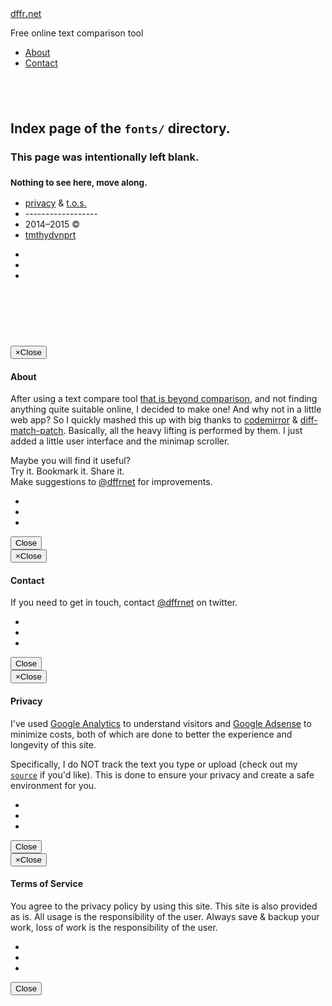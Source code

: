 <!DOCTYPE html>
<html lang="en">
<head>
<meta content="width=device-width, initial-scale=1" name="viewport"/>
<!----><meta charset="utf-8"/>
<meta content="IE=edge" http-equiv="X-UA-Compatible"/>
<meta content="width=device-width, initial-scale=1" name="viewport"/>
<meta content="blank index page of fonts directory" name="description"/>
<meta content="tmthydvnprt" name="author"/>
<meta content="i,n,d,e,x" name="keywords"/>
<title>fonts directory index</title>
<link href="../../../../../../img/favicon.ico" id="favicon" rel="shortcut icon" type="image/x-icon"/>
<link href="../../../../../../img/icon_60x60.png" rel="apple-touch-icon"/>
<link href="../../../../../../img/icon_76x76.png" rel="apple-touch-icon" sizes="76x76"/>
<link href="../../../../../../img/icon_120x120.png" rel="apple-touch-icon" sizes="120x120"/>
<link href="../../../../../../img/icon_152x152.png" rel="apple-touch-icon" sizes="152x152"/>
<meta content="http://dffr.net" property="og:url"/>
<meta content="website" property="og:type"/>
<meta content="fonts directory index" property="og:title"/>
<meta content="http://dffr.net/img/icon.png" property="og:image"/>
<meta content="dffr.netimg/icon.png" name="msapplication-TileImage"/>
<meta content="#3498db" name="msapplication-TileColor"/>
<meta content="summary" name="twitter:card"/>
<meta content="@dffrnet" name="twitter:site"/>
<meta content="dffr.net" name="twitter:domain"/>
<meta content="Online Text Comparison Tool" name="twitter:title"/>
<meta content="Online Text Comparison Tool" name="twitter:description"/>
<meta content="../../../../../../img/icon.png" name="twitter:img"/>
<script rel="javascript" type="text/javascript">(function(i,s,o,g,r,a,m){i['GoogleAnalyticsObject']=r;i[r]=i[r]||function(){ (i[r].q=i[r].q||[]).push(arguments)},i[r].l=1*new Date();a=s.createElement(o), m=s.getElementsByTagName(o)[0];a.async=1;a.src=g;m.parentNode.insertBefore(a,m) })(window,document,'script','//www.google-analytics.com/analytics.js','ga'); ga('create', 'UA-55438894-1', 'auto'); ga('require', 'displayfeatures'); ga('require', 'linkid', 'linkid.js'); ga('send', 'pageview');</script><link href="../../../../../../css/bootstrap.min_whhg_codemirror_mbo_merge_dffrnet.css" rel="stylesheet" type="text/css"/></head>
<body>
<div class="navbar navbar-default navbar-fixed-top" id="navbar" role="navigation">
<div class="container">
<div class="navbar-header pull-left">
<a alt="
dffr.net
" class="navbar-brand" href="#" title="
dffr.net
">
<span class="text-warning">dffr</span><span class="text-info"><strong>.</strong></span><span class="text-success">net</span>
</a>
</div>
<div class="navbar-header pull-left">
<p class="navbar-text">Free online text comparison tool</p>
</div>
<div class="navbar-header pull-right">
<ul class="nav navbar-nav">
<li><a alt="About" class="modal-btn" href="#about" title="About">About</a></li>
<li><a alt="Contact" class="modal-btn" href="#contact" title="Contact">Contact</a></li>
</ul>
</div>
</div>
</div>
<div id="holder">
<div class="container text-center" id="page">
<h2><br/></h2>
<h2>Index page of the <code>fonts/</code> directory.</h2>
<h3>This page was intentionally left blank.</h3>
<h3><small>Nothing to see here, move along.</small></h3>
</div>
</div>
<div class="container" id="footer">
<div class="row">
<div class="col-xs-3">
<ul class="list-unstyled text-center" id="privacy-tos-copy">
<li><a alt="privacy" class="modal-btn" data-placement="top" data-toggle="tooltip" href="#privacy" title="View the privacy policy">privacy</a> &amp; <a alt="t.o.s." class="modal-btn" data-placement="top" data-toggle="tooltip" href="#tos" title="View the terms and conditions">t.o.s.</a></li>
<li>------------------</li>
<li>2014&ndash;2015 &copy;</li><li><a alt="tmthydvnprt" href="http:tmthydvnprt.com" target="_blank" title="tmthydvnprt">tmthydvnprt</a></li>
</ul>
</div>
<div class="col-xs-1">
<ul class="share list-unstyled text-center">
<li><a alt="" class="btn btn-sm btn-danger" data-placement="left" data-toggle="tooltip" href="http://twitter.com/dffrnet" target="_blank" title="@dffrnet"><i class="icon-twitter"></i></a></li>
<li><a alt="" class="btn btn-sm btn-danger" data-placement="left" data-toggle="tooltip" href="https://twitter.com/intent/follow?screen_name=dffrnet" target="_blank" title="Follow"><i class="icon-addfriend"></i></a></li>
<li><a alt="" class="btn btn-sm btn-danger" data-placement="left" data-toggle="tooltip" href="https://twitter.com/intent/tweet?hashtags=textcompare&amp;related=dffrnet&amp;text=I%20just%20used%20this%20free%20text%20comparison%20web%20app!&amp;url=http%3A%2F%2Fdffr.net" target="_blank" title="Share"><i class="icon-commentlove"></i></a></li>
</ul>
</div>
<div class="col-xs-8">
<script async="" rel="javascript" src="//pagead2.googlesyndication.com/pagead/js/adsbygoogle.js" type="text/javascript"></script>
<ins class="adsbygoogle" data-ad-client="ca-pub-7997757749247872" data-ad-slot="9882729083" style="display:inline-block;width:728px;height:90px"></ins>
<script rel="javascript" type="text/javascript">(adsbygoogle = window.adsbygoogle || []).push({});</script>
</div>
</div>
</div>
<div id="modal">
<div class="modal fade" id="about-modal">
<div class="modal-dialog">
<div class="modal-content">
<div class="modal-header">
<button class="close" data-dismiss="modal" type="button"><span aria-hidden="true">&times;</span><span class="sr-only">Close</span></button>
<h4 class="modal-title">About</h4>
</div>
<div class="modal-body">
<p class="lead">After using a text compare tool <a alt="that is beyond comparison" href="https://www.google.com/search?rls=en&amp;q=text+compare+that+is+beyond+comparison&amp;ie=UTF-8&amp;oe=UTF-8" target="_blank" title="that is beyond comparison">that is beyond comparison</a>, and not finding anything quite suitable online, I decided to make one! And why not in a little web app?  So I quickly mashed this up with big thanks to <a alt="codemirror" href="http://codemirror.net" target="_blank" title="codemirror">codemirror</a> &amp; <a alt="diff-match-patch" href="https://code.google.com/p/google-diff-match-patch/" target="_blank" title="diff-match-patch">diff-match-patch</a>. Basically, all the heavy lifting is performed by them.  I just added a little user interface and the minimap scroller.</p>
<p class="lead text-center">
                        Maybe you will find it useful?
                        <br/>Try it. Bookmark it. Share it.
                        <br/>Make suggestions to <a alt="@dffrnet" href="http://twitter.com/dffrnet" target="_blank" title="@dffrnet">@dffrnet</a> for improvements.
                    </p>
<ul class="share list-inline list-unstyled text-center" id="social">
<li><a alt="" class="btn btn-sm btn-danger" data-placement="bottom" data-toggle="tooltip" href="http://twitter.com/dffrnet" target="_blank" title="@dffrnet"><i class="icon-twitter"></i></a></li>
<li><a alt="" class="btn btn-sm btn-danger" data-placement="bottom" data-toggle="tooltip" href="https://twitter.com/intent/follow?screen_name=dffrnet" target="_blank" title="Follow"><i class="icon-addfriend"></i></a></li>
<li><a alt="" class="btn btn-sm btn-danger" data-placement="bottom" data-toggle="tooltip" href="https://twitter.com/intent/tweet?hashtags=textcompare&amp;related=dffrnet&amp;text=I%20just%20used%20this%20free%20text%20comparison%20web%20app!&amp;url=http%3A%2F%2Fdffr.net" target="_blank" title="Share"><i class="icon-commentlove"></i></a></li>
</ul>
</div>
<div class="modal-footer">
<button class="btn btn-default" data-dismiss="modal" type="button">Close</button>
</div>
</div>
</div>
</div>
<div class="modal fade" id="contact-modal">
<div class="modal-dialog">
<div class="modal-content">
<div class="modal-header">
<button class="close" data-dismiss="modal" type="button"><span aria-hidden="true">&times;</span><span class="sr-only">Close</span></button>
<h4 class="modal-title">Contact</h4>
</div>
<div class="modal-body">
<p class="lead">If you need to get in touch, contact <a alt="@dffrnet" href="http://twitter.com/dffrnet" target="_blank" title="@dffrnet">@dffrnet</a> on twitter.</p>
<ul class="share list-inline list-unstyled text-center" id="social">
<li><a alt="" class="btn btn-sm btn-danger" data-placement="bottom" data-toggle="tooltip" href="http://twitter.com/dffrnet" target="_blank" title="@dffrnet"><i class="icon-twitter"></i></a></li>
<li><a alt="" class="btn btn-sm btn-danger" data-placement="bottom" data-toggle="tooltip" href="https://twitter.com/intent/follow?screen_name=dffrnet" target="_blank" title="Follow"><i class="icon-addfriend"></i></a></li>
<li><a alt="" class="btn btn-sm btn-danger" data-placement="bottom" data-toggle="tooltip" href="https://twitter.com/intent/tweet?hashtags=textcompare&amp;related=dffrnet&amp;text=I%20just%20used%20this%20free%20text%20comparison%20web%20app!&amp;url=http%3A%2F%2Fdffr.net" target="_blank" title="Share"><i class="icon-commentlove"></i></a></li>
</ul>
</div>
<div class="modal-footer">
<button class="btn btn-default" data-dismiss="modal" type="button">Close</button>
</div>
</div>
</div>
</div>
<div class="modal fade" id="privacy-modal">
<div class="modal-dialog">
<div class="modal-content">
<div class="modal-header">
<button class="close" data-dismiss="modal" type="button"><span aria-hidden="true">&times;</span><span class="sr-only">Close</span></button>
<h4 class="modal-title">Privacy</h4>
</div>
<div class="modal-body">
<p class="lead">I've used <a alt="Google Analytics" href="http://www.google.com/analytics/" target="_blank" title="Google Analytics">Google Analytics</a> to understand visitors and <a alt="Google Adsense" href="http://www.google.com/adsense/" target="_blank" title="Google Adsense">Google Adsense</a> to minimize costs, both of which are done to better the experience and longevity of this site.</p>
<p class="lead">Specifically, I do <span class="text-warning">NOT</span> track the text you type or upload (check out my <a alt="source" href="../../../../../../js/dffrnet.js" title="source"><code>source</code></a> if you'd like). This is done to ensure your privacy and create a safe environment for you.</p>
<ul class="share list-inline list-unstyled text-center" id="social">
<li><a alt="" class="btn btn-sm btn-danger" data-placement="bottom" data-toggle="tooltip" href="http://twitter.com/dffrnet" target="_blank" title="@dffrnet"><i class="icon-twitter"></i></a></li>
<li><a alt="" class="btn btn-sm btn-danger" data-placement="bottom" data-toggle="tooltip" href="https://twitter.com/intent/follow?screen_name=dffrnet" target="_blank" title="Follow"><i class="icon-addfriend"></i></a></li>
<li><a alt="" class="btn btn-sm btn-danger" data-placement="bottom" data-toggle="tooltip" href="https://twitter.com/intent/tweet?hashtags=textcompare&amp;related=dffrnet&amp;text=I%20just%20used%20this%20free%20text%20comparison%20web%20app!&amp;url=http%3A%2F%2Fdffr.net" target="_blank" title="Share"><i class="icon-commentlove"></i></a></li>
</ul>
</div>
<div class="modal-footer">
<button class="btn btn-default" data-dismiss="modal" type="button">Close</button>
</div>
</div>
</div>
</div>
<div class="modal fade" id="tos-modal">
<div class="modal-dialog">
<div class="modal-content">
<div class="modal-header">
<button class="close" data-dismiss="modal" type="button"><span aria-hidden="true">&times;</span><span class="sr-only">Close</span></button>
<h4 class="modal-title">Terms of Service</h4>
</div>
<div class="modal-body">
<p class="lead"> You agree to the privacy policy by using this site.  This site is also provided as is.  All usage is the responsibility of the user.  Always save &amp; backup your work, loss of work is the responsibility of the user.</p>
<ul class="share list-inline list-unstyled text-center" id="social">
<li><a alt="" class="btn btn-sm btn-danger" data-placement="bottom" data-toggle="tooltip" href="http://twitter.com/dffrnet" target="_blank" title="@dffrnet"><i class="icon-twitter"></i></a></li>
<li><a alt="" class="btn btn-sm btn-danger" data-placement="bottom" data-toggle="tooltip" href="https://twitter.com/intent/follow?screen_name=dffrnet" target="_blank" title="Follow"><i class="icon-addfriend"></i></a></li>
<li><a alt="" class="btn btn-sm btn-danger" data-placement="bottom" data-toggle="tooltip" href="https://twitter.com/intent/tweet?hashtags=textcompare&amp;related=dffrnet&amp;text=I%20just%20used%20this%20free%20text%20comparison%20web%20app!&amp;url=http%3A%2F%2Fdffr.net" target="_blank" title="Share"><i class="icon-commentlove"></i></a></li>
</ul>
</div>
<div class="modal-footer">
<button class="btn btn-default" data-dismiss="modal" type="button">Close</button>
</div>
</div>
</div>
</div>
</div>
<script id="scripts" rel="javascript" src="../../../../../../js/jquery-2.1.3.min_bootstrap.min_diff_match_patch.min_codemirror.min_active-line.min_merge.min_dffrnet.js" type="text/javascript"></script>
</body>
</html>